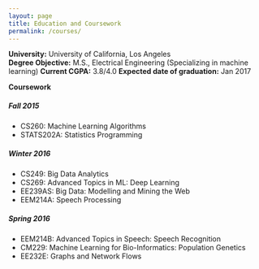 ```yaml
---
layout: page
title: Education and Coursework
permalink: /courses/
---
```


**University:** University of California, Los Angeles  
**Degree Objective:** M.S., Electrical Engineering (Specializing in machine learning)
**Current CGPA:** 3.8/4.0
**Expected date of graduation:** Jan 2017  

**Coursework**

##### **Fall 2015**
* CS260: Machine Learning Algorithms  
* STATS202A: Statistics Programming  

##### **Winter 2016**
* CS249: Big Data Analytics  
* CS269: Advanced Topics in ML: Deep Learning  
* EE239AS: Big Data: Modelling and Mining the Web  
* EEM214A: Speech Processing  

##### **Spring 2016**
* EEM214B: Advanced Topics in Speech: Speech Recognition  
* CM229: Machine Learning for Bio-Informatics: Population Genetics  
* EE232E: Graphs and Network Flows
